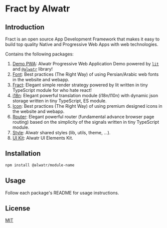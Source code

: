 # Fract by Alwatr

## Introduction

Fract is an open source App Development Framework that makes it easy to build top quality Native and Progressive Web Apps with web technologies.

Contains the following packages:

1. [Demo PWA](./packages/demo-pwa): Alwatr Progressive Web Application Demo powered by [`lit`](https://github.com/lit/lit) and [`@alwatr`](https://github.com/Alwatr/fract) library!
2. [Font](./packages/font): Best practices (The Right Way) of using Persian/Arabic web fonts in the website and webapp.
3. [Fract](./packages/fract): Elegant simple render strategy powered by lit written in tiny TypeScript module for who hate react!
4. [i18n](./packages/i18n): Elegant powerful translation module (i18n/l10n) with dynamic json storage written in tiny TypeScript, ES module.
5. [Icon](./packages/icon): Best practices (The Right Way) of using premium designed icons in the website and webapp.
6. [Router](./packages/router): Elegant powerful router (fundamental advance browser page routing) based on the simplicity of the signals written in tiny TypeScript module.
7. [Style](./packages/style): Alwatr shared styles (lib, utils, theme, ...).
8. [UI Kit](./packages/ui-kit): Alwatr UI Elements Kit.

<!-- @TODO: update this list-->

## Installation

```bash
npm install @alwatr/module-name
```

## Usage

Follow each package's README for usage instructions.

## License

[MIT](./LICENSE)
